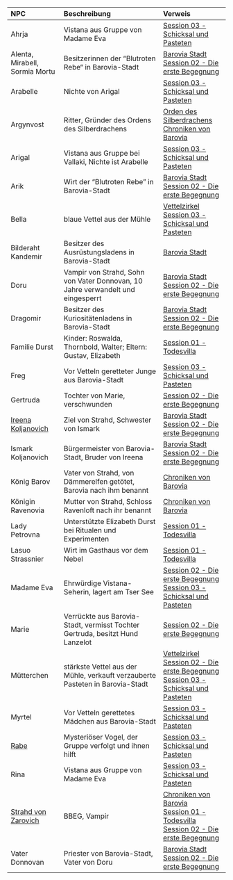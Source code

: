 | NPC | Beschreibung | Verweis |
|:------------|:----------------|:----------------|
| Ahrja | Vistana aus Gruppe von Madame Eva | [Session 03 - Schicksal und Pasteten](https://lolindhir.github.io/PnP/campaigns/strahd/sessions/session003) |
| Alenta, Mirabell, Sormia Mortu | Besitzerinnen der “Blutroten Rebe“ in Barovia-Stadt | [Barovia Stadt](https://lolindhir.github.io/PnP/campaigns/strahd/locations/barovia_stadt)<br>[Session 02 - Die erste Begegnung](https://lolindhir.github.io/PnP/campaigns/strahd/sessions/session002) |
| Arabelle | Nichte von Arigal | [Session 03 - Schicksal und Pasteten](https://lolindhir.github.io/PnP/campaigns/strahd/sessions/session003) |
| Argynvost | Ritter, Gründer des Ordens des Silberdrachens | [Orden des Silberdrachens](https://lolindhir.github.io/PnP/campaigns/strahd/factions/silberorden)<br>[Chroniken von Barovia](https://lolindhir.github.io/PnP/campaigns/strahd/compendium/lore/chronicles_barovia) |
| Arigal | Vistana aus Gruppe bei Vallaki, Nichte ist Arabelle | [Session 03 - Schicksal und Pasteten](https://lolindhir.github.io/PnP/campaigns/strahd/sessions/session003) |
| Arik | Wirt der “Blutroten Rebe” in Barovia-Stadt | [Barovia Stadt](https://lolindhir.github.io/PnP/campaigns/strahd/locations/barovia_stadt)<br>[Session 02 - Die erste Begegnung](https://lolindhir.github.io/PnP/campaigns/strahd/sessions/session002) |
| Bella | blaue Vettel aus der Mühle | [Vettelzirkel](https://lolindhir.github.io/PnP/campaigns/strahd/factions/vettelzirkel)<br>[Session 03 - Schicksal und Pasteten](https://lolindhir.github.io/PnP/campaigns/strahd/sessions/session003) |
| Bilderaht Kandemir | Besitzer des Ausrüstungsladens in Barovia-Stadt | [Barovia Stadt](https://lolindhir.github.io/PnP/campaigns/strahd/locations/barovia_stadt) |
| Doru | Vampir von Strahd, Sohn von Vater Donnovan, 10 Jahre verwandelt und eingesperrt | [Barovia Stadt](https://lolindhir.github.io/PnP/campaigns/strahd/locations/barovia_stadt)<br>[Session 02 - Die erste Begegnung](https://lolindhir.github.io/PnP/campaigns/strahd/sessions/session002) |
| Dragomir | Besitzer des Kuriositätenladens in Barovia-Stadt | [Barovia Stadt](https://lolindhir.github.io/PnP/campaigns/strahd/locations/barovia_stadt)<br>[Session 02 - Die erste Begegnung](https://lolindhir.github.io/PnP/campaigns/strahd/sessions/session002) |
| Familie Durst | Kinder: Roswalda, Thornbold, Walter; Eltern: Gustav, Elizabeth | [Session 01 - Todesvilla](https://lolindhir.github.io/PnP/campaigns/strahd/sessions/session001) |
| Freg | Vor Vetteln geretteter Junge aus Barovia-Stadt | [Session 03 - Schicksal und Pasteten](https://lolindhir.github.io/PnP/campaigns/strahd/sessions/session003) |
| Gertruda | Tochter von Marie, verschwunden | [Session 02 - Die erste Begegnung](https://lolindhir.github.io/PnP/campaigns/strahd/sessions/session002) |
| [Ireena Koljanovich](https://lolindhir.github.io/PnP/campaigns/strahd/persons/npcs/ireena) | Ziel von Strahd, Schwester von Ismark | [Barovia Stadt](https://lolindhir.github.io/PnP/campaigns/strahd/locations/barovia_stadt)<br>[Session 02 - Die erste Begegnung](https://lolindhir.github.io/PnP/campaigns/strahd/sessions/session002) |
| Ismark Koljanovich | Bürgermeister von Barovia-Stadt, Bruder von Ireena | [Barovia Stadt](https://lolindhir.github.io/PnP/campaigns/strahd/locations/barovia_stadt)<br>[Session 02 - Die erste Begegnung](https://lolindhir.github.io/PnP/campaigns/strahd/sessions/session002) |
| König Barov | Vater von Strahd, von Dämmerelfen getötet, Barovia nach ihm benannt | [Chroniken von Barovia](https://lolindhir.github.io/PnP/campaigns/strahd/compendium/lore/chronicles_barovia) |
| Königin Ravenovia | Mutter von Strahd, Schloss Ravenloft nach ihr benannt | [Chroniken von Barovia](https://lolindhir.github.io/PnP/campaigns/strahd/compendium/lore/chronicles_barovia) |
| Lady Petrovna | Unterstützte Elizabeth Durst bei Ritualen und Experimenten | [Session 01 - Todesvilla](https://lolindhir.github.io/PnP/campaigns/strahd/sessions/session001) |
| Lasuo Strassnier | Wirt im Gasthaus vor dem Nebel | [Session 01 - Todesvilla](https://lolindhir.github.io/PnP/campaigns/strahd/sessions/session001) |
| Madame Eva | Ehrwürdige Vistana-Seherin, lagert am Tser See | [Session 02 - Die erste Begegnung](https://lolindhir.github.io/PnP/campaigns/strahd/sessions/session002)<br>[Session 03 - Schicksal und Pasteten](https://lolindhir.github.io/PnP/campaigns/strahd/sessions/session003) |
| Marie | Verrückte aus Barovia-Stadt, vermisst Tochter Gertruda, besitzt Hund Lanzelot | [Session 02 - Die erste Begegnung](https://lolindhir.github.io/PnP/campaigns/strahd/sessions/session002) |
| Mütterchen | stärkste Vettel aus der Mühle, verkauft verzauberte Pasteten in Barovia-Stadt | [Vettelzirkel](https://lolindhir.github.io/PnP/campaigns/strahd/factions/vettelzirkel)<br>[Session 02 - Die erste Begegnung](https://lolindhir.github.io/PnP/campaigns/strahd/sessions/session002)<br>[Session 03 - Schicksal und Pasteten](https://lolindhir.github.io/PnP/campaigns/strahd/sessions/session003) |
| Myrtel | Vor Vetteln gerettetes Mädchen aus Barovia-Stadt | [Session 03 - Schicksal und Pasteten](https://lolindhir.github.io/PnP/campaigns/strahd/sessions/session003) |
| [Rabe](https://lolindhir.github.io/PnP/campaigns/strahd/persons/npcs/rabe) | Mysteriöser Vogel, der Gruppe verfolgt und ihnen hilft | [Session 03 - Schicksal und Pasteten](https://lolindhir.github.io/PnP/campaigns/strahd/sessions/session003) |
| Rina | Vistana aus Gruppe von Madame Eva | [Session 03 - Schicksal und Pasteten](https://lolindhir.github.io/PnP/campaigns/strahd/sessions/session003) |
| [Strahd von Zarovich](https://lolindhir.github.io/PnP/campaigns/strahd/persons/npcs/strahd) | BBEG, Vampir | [Chroniken von Barovia](https://lolindhir.github.io/PnP/campaigns/strahd/compendium/lore/chronicles_barovia)<br>[Session 01 - Todesvilla](https://lolindhir.github.io/PnP/campaigns/strahd/sessions/session001)<br>[Session 02 - Die erste Begegnung](https://lolindhir.github.io/PnP/campaigns/strahd/sessions/session002) |
| Vater Donnovan | Priester von Barovia-Stadt, Vater von Doru | [Barovia Stadt](https://lolindhir.github.io/PnP/campaigns/strahd/locations/barovia_stadt)<br>[Session 02 - Die erste Begegnung](https://lolindhir.github.io/PnP/campaigns/strahd/sessions/session002) |
